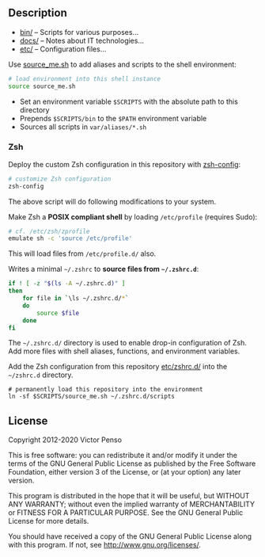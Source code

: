 ## Description

* [bin/](bin/) – Scripts for various purposes...
* [docs/](docs/) – Notes about IT technologies... 
* [etc/](etc/) – Configuration files...

Use [source_me.sh](source_me.sh) to add aliases and scripts to the shell 
environment:

```bash
# load environment into this shell instance
source source_me.sh
```

* Set an environment variable `$SCRIPTS` with the absolute path to this directory
* Prepends `$SCRIPTS/bin` to the `$PATH` environment variable
* Sources all scripts in `var/aliases/*.sh`

### Zsh

Deploy the custom Zsh configuration in this repository with
[zsh-config](bin/zsh-config):

```bash
# customize Zsh configuration
zsh-config
```

The above script will do following modifications to your system.

Make Zsh a **POSIX compliant shell** by loading `/etc/profile` (requires Sudo):

```bash
# cf. /etc/zsh/zprofile
emulate sh -c 'source /etc/profile'
```

This will load files from `/etc/profile.d/` also.

Writes a minimal `~/.zshrc` to **source files from `~/.zshrc.d`**:

```bash
if ! [ -z "$(ls -A ~/.zshrc.d)" ]
then
	for file in `\ls ~/.zshrc.d/*`
	do
  		source $file
	done
fi
```

The `~/.zshrc.d/` directory is used to enable drop-in configuration of Zsh. Add
more files with shell aliases, functions, and environment variables.

Add the Zsh configuration from this repository [etc/zshrc.d/](etc/zshrc.d) into
the `~/zshrc.d` directory.

```
# permanently load this repository into the environment
ln -sf $SCRIPTS/source_me.sh ~/.zshrc.d/scripts
```

## License

Copyright 2012-2020 Victor Penso

This is free software: you can redistribute it
and/or modify it under the terms of the GNU General Public
License as published by the Free Software Foundation,
either version 3 of the License, or (at your option) any
later version.

This program is distributed in the hope that it will be
useful, but WITHOUT ANY WARRANTY; without even the implied
warranty of MERCHANTABILITY or FITNESS FOR A PARTICULAR
PURPOSE. See the GNU General Public License for more details.

You should have received a copy of the GNU General Public
License along with this program. If not, see 
<http://www.gnu.org/licenses/>.
